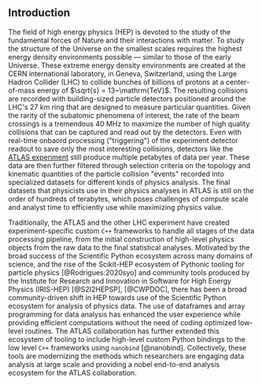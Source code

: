 ## Introduction

<!-- Here we can talk about the ATLAS experiment, the detector, its purpose, the amount of data collected, etc. -->

The field of high energy physics (HEP) is devoted to the study of the fundamental forces of Nature and their interactions with matter.
To study the structure of the Universe on the smallest scales requires the highest energy density environments possible &mdash; similar to those of the early Universe.
These extreme energy density environments are created at the CERN international laboratory, in Geneva, Switzerland, using the Large Hadron Collider (LHC) to collide bunches of billions of protons at a center-of-mass energy of $\sqrt{s} = 13~\mathrm{TeV}$.
The resulting collisions are recorded with building-sized particle detectors positioned around the LHC's $27~\mathrm{km}$ ring that are designed to measure particular quantities.
Given the rarity of the subatomic phenomena of interest, the rate of the beam crossings is a tremendous $40~\mathrm{MHz}$ to maximize the number of high quality collisions that can be captured and read out by the detectors.
Even with real-time onbaord processing ("triggering") of the experiment detector readout to save only the most interesting collisions, detectors like the [ATLAS experiment](https://atlas.cern/) still produce multiple petabytes of data per year.
These data are then further filtered through selection criteria on the topology and kinematic quantities of the particle collision "events" recorded into specialized datasets for different kinds of physics analysis.
The final datasets that physicists use in their physics analyses in ATLAS is still on the order of hundreds of terabytes, which poses challenges of compute scale and analyst time to efficiently use while maximizing physics value.

Traditionally, the ATLAS and the other LHC experiment have created experiment-specific custom `C++` frameworks to handle all stages of the data processing pipeline, from the initial construction of high-level physics objects from the raw data to the final statistical analyses.
Motivated by the broad success of the Scientific Python ecosystem across many domains of science, and the rise of the Scikit-HEP ecosystem of Pythonic tooling for particle physics [@Rodrigues:2020syo] and community tools produced by the Institute for Research and Innovation in Software for High Energy Physics (IRIS-HEP) [@S2I2HEPSP], [@CWPDOC], there has been a broad community-driven shift in HEP towards use of the Scientific Python ecosystem for analysis of physics data.
The use of dataframes and array programming for data analysis has enhanced the user experience while providing efficient computations without the need of coding optimized low-level routines.
The ATLAS collaboration has further extended this ecosystem of tooling to include high-level custom Python bindings to the low level `C++` frameworks using `nanobind` [@nanobind].
Collectively, these tools are modernizing the methods which researchers are engaging data analysis at large scale and providing a nobel end-to-end analysis ecosystem for the ATLAS collaboration.
